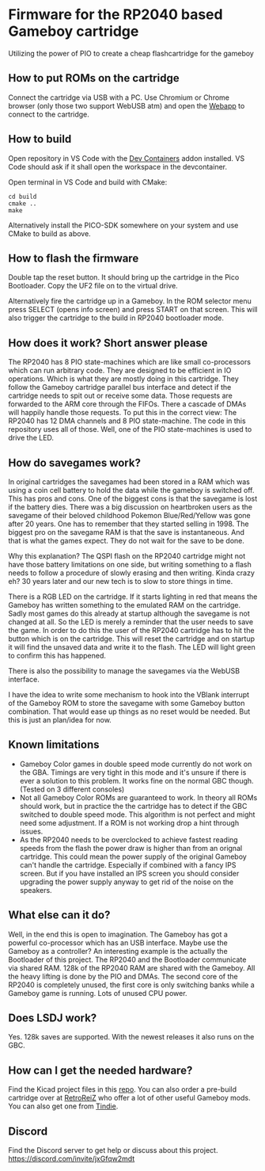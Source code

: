 # Firmware for the RP2040 based Gameboy cartridge
Utilizing the power of PIO to create a cheap flashcartridge for the gameboy

## How to put ROMs on the cartridge
Connect the cartridge via USB with a PC. Use Chromium or Chrome browser (only those two support WebUSB atm) and open the [Webapp](https://croco.x-pantion.de) to connect to the cartridge.

## How to build
Open repository in VS Code with the [Dev Containers](https://marketplace.visualstudio.com/items?itemName=ms-vscode-remote.remote-containers) 
addon installed. VS Code should ask if it shall open the workspace in the devcontainer. 

Open terminal in VS Code and build with CMake:
```mkdir build
cd build
cmake ..
make
```

Alternatively install the PICO-SDK somewhere on your system and use CMake to build as above.

## How to flash the firmware
Double tap the reset button. It should bring up the cartridge in the Pico Bootloader. Copy the UF2 file on to the virtual drive.

Alternatively fire the cartridge up in a Gameboy. In the ROM selector menu press SELECT (opens info screen) and press START on that screen.
This will also trigger the cartridge to the build in RP2040 bootloader mode.

## How does it work? Short answer please
The RP2040 has 8 PIO state-machines which are like small co-processors which can run arbitrary code. They are designed to be efficient in IO operations.
Which is what they are mostly doing in this cartridge. They follow the Gameboy cartridge parallel bus interface and detect if the cartridge needs
to spit out or receive some data. Those requests are forwarded to the ARM core through the FIFOs. There a cascade of DMAs will happily handle those
requests. To put this in the correct view: The RP2040 has 12 DMA channels and 8 PIO state-machine. The code in this repository uses all of those.
Well, one of the PIO state-machines is used to drive the LED.

## How do savegames work?
In original cartridges the savegames had been stored in a RAM which was using a coin cell battery to hold the data while the gameboy is switched off.
This has pros and cons. One of the biggest cons is that the savegame is lost if the battery dies. There was a big discussion on heartbroken users 
as the savegame of their beloved childhood Pokemon Blue/Red/Yellow was gone after 20 years. One has to remember that they started selling in 1998.
The biggest pro on the savegame RAM is that the save is instantaneous. And that is what the games expect. They do not wait for the save to be done.

Why this explanation? The QSPI flash on the RP2040 cartridge might not have those battery limitations on one side, but writing something to a flash
needs to follow a procedure of slowly erasing and then writing. Kinda crazy eh? 30 years later and our new tech is to slow to store things in time.

There is a RGB LED on the cartridge. If it starts lighting in red that means the Gameboy has written something to the emulated RAM on the cartridge.
Sadly most games do this already at startup although the savegame is not changed at all. So the LED is merely a reminder that the user needs to save
the game. In order to do this the user of the RP2040 cartridge has to hit the button which is on the cartridge. This will reset the cartridge and on
startup it will find the unsaved data and write it to the flash. The LED will light green to confirm this has happened.

There is also the possibility to manage the savegames via the WebUSB interface.

I have the idea to write some mechanism to hook into the VBlank interrupt of the Gameboy ROM to store the savegame with some Gameboy button
combination. That would ease up things as no reset would be needed. But this is just an plan/idea for now.

## Known limitations
- Gameboy Color games in double speed mode currently do not work on the GBA. Timings are very tight in this mode and it's unsure if there is ever
  a solution to this problem. It works fine on the normal GBC though. (Tested on 3 different consoles)
- Not all Gameboy Color ROMs are guaranteed to work. In theory all ROMs should work, but in practice the the cartridge has to detect if the GBC
  switched to double speed mode. This algorithm is not perfect and might need some adjustment. If a ROM is not working drop a hint through issues.
- As the RP2040 needs to be overclocked to achieve fastest reading speeds from the flash the power draw is higher than from an orignal cartridge.
  This could mean the power supply of the original Gameboy can't handle the cartridge. Especially if combined with a fancy IPS screen.
  But if you have installed an IPS screen you should consider upgrading the power supply anyway to get rid of the noise on the speakers.

## What else can it do?
Well, in the end this is open to imagination. The Gameboy has got a powerful co-processor which has an USB interface. Maybe use the Gameboy as
a controller? An interesting example is the actually the Bootloader of this project. The RP2040 and the Bootloader communicate via shared RAM. 
128k of the RP2040 RAM are shared with the Gameboy. All the heavy lifting is done by the PIO and DMAs. The second core of the RP2040 is completely
unused, the first core is only switching banks while a Gameboy game is running. Lots of unused CPU power.

## Does LSDJ work?
Yes. 128k saves are supported. With the newest releases it also runs on the GBC.

## How can I get the needed hardware?
Find the Kicad project files in this [repo](https://github.com/shilga/rp2040-gameboy-cartridge). You can also order a pre-build cartridge over at 
[RetroReiZ](https://retroreiz.de/shop/retro-emulators/handhelds/croco-cartridge-multi-flashcartridge-fuer-gameboy-classic-color-roms/) who offer a 
lot of other useful Gameboy mods. You can also get one from [Tindie](https://www.tindie.com/products/32710/).

## Discord
Find the Discord server to get help or discuss about this project. <https://discord.com/invite/jxGfqw2mdt>
